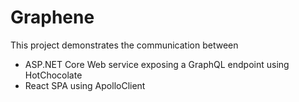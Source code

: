 # Graphene

This project demonstrates the communication between 
* ASP.NET Core Web service exposing a GraphQL endpoint using HotChocolate
* React SPA using ApolloClient
